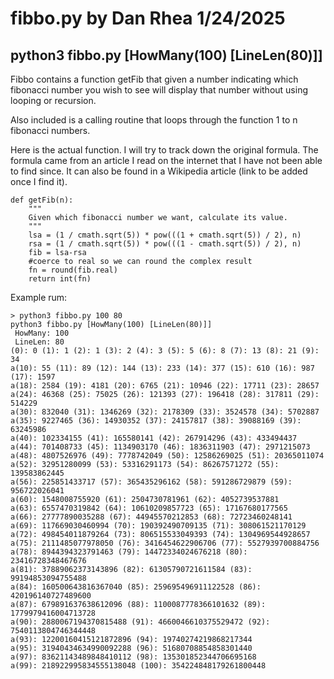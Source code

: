 # fibbo.py by Dan Rhea 1/24/2025

## python3 fibbo.py [HowMany(100) [LineLen(80)]]

Fibbo contains a function getFib that given a number indicating which
fibonacci number you wish to see will display that number without using 
looping or recursion.

Also included is a calling routine that loops through the
function 1 to n fibonacci numbers.

Here is the actual function. I will try to track down the original formula. The formula came from an article I read on the internet that I have not been able to find since. It can also be found in a Wikipedia article (link to be added once I find it).

```
def getFib(n):
    """
    Given which fibonacci number we want, calculate its value.
    """
    lsa = (1 / cmath.sqrt(5)) * pow(((1 + cmath.sqrt(5)) / 2), n)
    rsa = (1 / cmath.sqrt(5)) * pow(((1 - cmath.sqrt(5)) / 2), n)
    fib = lsa-rsa
    #coerce to real so we can round the complex result
    fn = round(fib.real)
    return int(fn)
```

Example rum:

```
> python3 fibbo.py 100 80
python3 fibbo.py [HowMany(100) [LineLen(80)]]
 HowMany: 100
 LineLen: 80
(0): 0 (1): 1 (2): 1 (3): 2 (4): 3 (5): 5 (6): 8 (7): 13 (8): 21 (9): 34 
a(10): 55 (11): 89 (12): 144 (13): 233 (14): 377 (15): 610 (16): 987 (17): 1597 
a(18): 2584 (19): 4181 (20): 6765 (21): 10946 (22): 17711 (23): 28657 
a(24): 46368 (25): 75025 (26): 121393 (27): 196418 (28): 317811 (29): 514229 
a(30): 832040 (31): 1346269 (32): 2178309 (33): 3524578 (34): 5702887 
a(35): 9227465 (36): 14930352 (37): 24157817 (38): 39088169 (39): 63245986 
a(40): 102334155 (41): 165580141 (42): 267914296 (43): 433494437 
a(44): 701408733 (45): 1134903170 (46): 1836311903 (47): 2971215073 
a(48): 4807526976 (49): 7778742049 (50): 12586269025 (51): 20365011074 
a(52): 32951280099 (53): 53316291173 (54): 86267571272 (55): 139583862445 
a(56): 225851433717 (57): 365435296162 (58): 591286729879 (59): 956722026041 
a(60): 1548008755920 (61): 2504730781961 (62): 4052739537881 
a(63): 6557470319842 (64): 10610209857723 (65): 17167680177565 
a(66): 27777890035288 (67): 44945570212853 (68): 72723460248141 
a(69): 117669030460994 (70): 190392490709135 (71): 308061521170129 
a(72): 498454011879264 (73): 806515533049393 (74): 1304969544928657 
a(75): 2111485077978050 (76): 3416454622906706 (77): 5527939700884756 
a(78): 8944394323791463 (79): 14472334024676218 (80): 23416728348467676 
a(81): 37889062373143896 (82): 61305790721611584 (83): 99194853094755488 
a(84): 160500643816367040 (85): 259695496911122528 (86): 420196140727489600 
a(87): 679891637638612096 (88): 1100087778366101632 (89): 1779979416004713728 
a(90): 2880067194370815488 (91): 4660046610375529472 (92): 7540113804746344448 
a(93): 12200160415121872896 (94): 19740274219868217344 
a(95): 31940434634990092288 (96): 51680708854858301440 
a(97): 83621143489848410112 (98): 135301852344706695168 
a(99): 218922995834555138048 (100): 354224848179261800448 
```